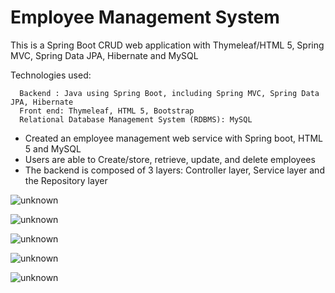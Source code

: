 # Employee Management System
This is a Spring Boot CRUD web application with Thymeleaf/HTML 5, Spring MVC, Spring Data JPA, Hibernate and MySQL

Technologies used:
```
  Backend : Java using Spring Boot, including Spring MVC, Spring Data JPA, Hibernate
  Front end: Thymeleaf, HTML 5, Bootstrap
  Relational Database Management System (RDBMS): MySQL
  ```
 

* Created an employee management web service with Spring boot, HTML 5 and MySQL
* Users are able to Create/store, retrieve, update, and delete employees
* The backend is composed of 3 layers: Controller layer, Service layer and the Repository layer


![unknown](https://user-images.githubusercontent.com/84100829/151665701-dccf27ed-1cb3-4f46-84e7-8a59d7c87415.png)


![unknown](https://user-images.githubusercontent.com/84100829/151665707-ede8247d-03e7-46bf-982f-0e85e38adb3f.png)


![unknown](https://user-images.githubusercontent.com/84100829/151665709-2a2c4ad3-b2f8-4c21-9e48-5b2165711550.png)


![unknown](https://user-images.githubusercontent.com/84100829/151665714-3bfbb429-62ff-4c84-b353-e058b082b412.png)


![unknown](https://user-images.githubusercontent.com/84100829/151665717-941e4ed7-5153-46cc-9f94-e0af1c678747.png)
